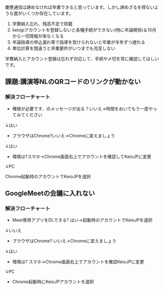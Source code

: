 ﻿---
layout: post
categories: [慶應通信, 情報]
tags: [慶應通信, 塾生ガイド]
author: tmo
slug: "1025"
---
慶應通信は諦めなければ卒業できると思っています。しかし諦めざるを得ないような罠がいくつか存在しています。
1. 学費納入忘れ、残高不足で除籍
2. keiojpアカウントを登録しないと各種手続ができない(特に卒論関係)＆10月から一切情報が来なくなる
3. 卒論指導の申込漏れ等で指導を受けられないと卒業が半年ずつ遅れる
4. 単位計算を間違うと卒業要件がいつまでも充足しない

学費納入とアカウント登録は忘れず対応して、手続や〆切を常に確認してほしいです。

## 課題:講演等NLのQRコードのリンクが動かない
### 解決フローチャート
* 権限が必要です、のメッセージが出る？いいえ→時間をおいてもう一度やってみてください

↓はい

* ブラウザはChrome?いいえ→Chromeに変えましょう

↓はい

* 環境は?スマホ→Chrome画面右上でアカウントを確認してKeioJPに変更

↓PC

Chrome起動時のアカウントでKeioJPを選択

## GoogleMeetの会議に入れない
### 解決フローチャート
* Meet専用アプリをDLできる? はい→起動時のアカウントでKeioJPを選択

↓いいえ

* ブラウザはChrome? いいえ→Chromeに変えましょう

↓はい

* 環境は? スマホ→Chrome画面右上でアカウントを確認KeioJPに変更

↓PC

* Chrome起動時にKeioJPアカウントを選択